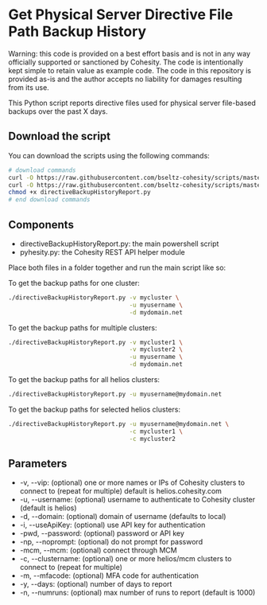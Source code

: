 # Get Physical Server Directive File Path Backup History

Warning: this code is provided on a best effort basis and is not in any way officially supported or sanctioned by Cohesity. The code is intentionally kept simple to retain value as example code. The code in this repository is provided as-is and the author accepts no liability for damages resulting from its use.

This Python script reports directive files used for physical server file-based backups over the past X days.

## Download the script

You can download the scripts using the following commands:

```bash
# download commands
curl -O https://raw.githubusercontent.com/bseltz-cohesity/scripts/master/reports/python/directiveBackupHistoryReport/directiveBackupHistoryReport.py
curl -O https://raw.githubusercontent.com/bseltz-cohesity/scripts/master/python/pyhesity.py
chmod +x directiveBackupHistoryReport.py
# end download commands
```

## Components

* directiveBackupHistoryReport.py: the main powershell script
* pyhesity.py: the Cohesity REST API helper module

Place both files in a folder together and run the main script like so:

To get the backup paths for one cluster:

```bash
./directiveBackupHistoryReport.py -v mycluster \
                                  -u myusername \
                                  -d mydomain.net
```

To get the backup paths for multiple clusters:

```bash
./directiveBackupHistoryReport.py -v mycluster1 \
                                  -v mycluster2 \
                                  -u myusername \
                                  -d mydomain.net
```

To get the backup paths for all helios clusters:

```bash
./directiveBackupHistoryReport.py -u myusername@mydomain.net
```

To get the backup paths for selected helios clusters:

```bash
./directiveBackupHistoryReport.py -u myusername@mydomain.net \
                                  -c mycluster1 \
                                  -c mycluster2
```

## Parameters

* -v, --vip: (optional) one or more names or IPs of Cohesity clusters to connect to (repeat for multiple) default is helios.cohesity.com
* -u, --username: (optional) username to authenticate to Cohesity cluster (default is helios)
* -d, --domain: (optional) domain of username (defaults to local)
* -i, --useApiKey: (optional) use API key for authentication
* -pwd, --password: (optional) password or API key
* -np, --noprompt: (optional) do not prompt for password
* -mcm, --mcm: (optional) connect through MCM
* -c, --clustername: (optional) one or more helios/mcm clusters to connect to (repeat for multiple)
* -m, --mfacode: (optional) MFA code for authentication
* -y, --days: (optional) number of days to report
* -n, --numruns: (optional) max number of runs to report (default is 1000)
